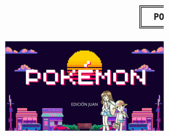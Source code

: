 <h1 align="center"> <pre>
                         ╔════════════════════════╗
                         ║  POKÉMON EDICIÓN JUAN  ║
                         ╚════════════════════════╝</pre>
</h1>

![Pokémon Juan](img/pokemon_juan.png)
